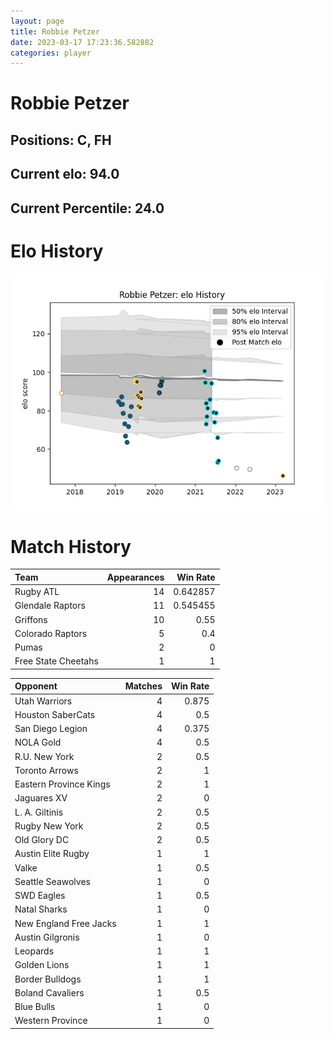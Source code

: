 ```yaml
---  
layout: page  
title: Robbie Petzer  
date: 2023-03-17 17:23:36.582882  
categories: player  
---
```

# Robbie Petzer

## Positions: C, FH

## Current elo: 94.0

## Current Percentile: 24.0

# Elo History


![elo history](history_RobbiePetzer.png)
# Match History


| Team                |   Appearances |   Win Rate |
|:--------------------|--------------:|-----------:|
| Rugby ATL           |            14 |   0.642857 |
| Glendale Raptors    |            11 |   0.545455 |
| Griffons            |            10 |   0.55     |
| Colorado Raptors    |             5 |   0.4      |
| Pumas               |             2 |   0        |
| Free State Cheetahs |             1 |   1        |

| Opponent               |   Matches |   Win Rate |
|:-----------------------|----------:|-----------:|
| Utah Warriors          |         4 |      0.875 |
| Houston SaberCats      |         4 |      0.5   |
| San Diego Legion       |         4 |      0.375 |
| NOLA Gold              |         4 |      0.5   |
| R.U. New York          |         2 |      0.5   |
| Toronto Arrows         |         2 |      1     |
| Eastern Province Kings |         2 |      1     |
| Jaguares XV            |         2 |      0     |
| L. A. Giltinis         |         2 |      0.5   |
| Rugby New York         |         2 |      0.5   |
| Old Glory DC           |         2 |      0.5   |
| Austin Elite Rugby     |         1 |      1     |
| Valke                  |         1 |      0.5   |
| Seattle Seawolves      |         1 |      0     |
| SWD Eagles             |         1 |      0.5   |
| Natal Sharks           |         1 |      0     |
| New England Free Jacks |         1 |      1     |
| Austin Gilgronis       |         1 |      0     |
| Leopards               |         1 |      1     |
| Golden Lions           |         1 |      1     |
| Border Bulldogs        |         1 |      1     |
| Boland Cavaliers       |         1 |      0.5   |
| Blue Bulls             |         1 |      0     |
| Western Province       |         1 |      0     |